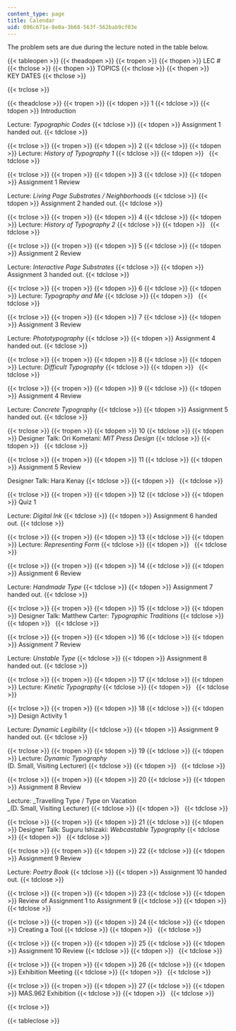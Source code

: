 ```yaml
---
content_type: page
title: Calendar
uid: 096c671e-8e0a-3b60-563f-562bab9cf03e
---
```


The problem sets are due during the lecture noted in the table below.

{{< tableopen >}}
{{< theadopen >}}
{{< tropen >}}
{{< thopen >}}
LEC #
{{< thclose >}}
{{< thopen >}}
TOPICS
{{< thclose >}}
{{< thopen >}}
KEY DATES
{{< thclose >}}

{{< trclose >}}

{{< theadclose >}}
{{< tropen >}}
{{< tdopen >}}
1
{{< tdclose >}}
{{< tdopen >}}
Introduction  
  
Lecture: _Typographic Codes_
{{< tdclose >}}
{{< tdopen >}}
Assignment 1 handed out.
{{< tdclose >}}

{{< trclose >}}
{{< tropen >}}
{{< tdopen >}}
2
{{< tdclose >}}
{{< tdopen >}}
Lecture: _History of Typography 1_
{{< tdclose >}}
{{< tdopen >}}
 
{{< tdclose >}}

{{< trclose >}}
{{< tropen >}}
{{< tdopen >}}
3
{{< tdclose >}}
{{< tdopen >}}
Assignment 1 Review  
  
Lecture: _Living Page Substrates / Neighborhoods_
{{< tdclose >}}
{{< tdopen >}}
Assignment 2 handed out.
{{< tdclose >}}

{{< trclose >}}
{{< tropen >}}
{{< tdopen >}}
4
{{< tdclose >}}
{{< tdopen >}}
Lecture: _History of Typography 2_
{{< tdclose >}}
{{< tdopen >}}
 
{{< tdclose >}}

{{< trclose >}}
{{< tropen >}}
{{< tdopen >}}
5
{{< tdclose >}}
{{< tdopen >}}
Assignment 2 Review  
  
Lecture: _Interactive Page Substrates_
{{< tdclose >}}
{{< tdopen >}}
Assignment 3 handed out.
{{< tdclose >}}

{{< trclose >}}
{{< tropen >}}
{{< tdopen >}}
6
{{< tdclose >}}
{{< tdopen >}}
Lecture: _Typography and Me_
{{< tdclose >}}
{{< tdopen >}}
 
{{< tdclose >}}

{{< trclose >}}
{{< tropen >}}
{{< tdopen >}}
7
{{< tdclose >}}
{{< tdopen >}}
Assignment 3 Review  
  
Lecture: _Phototypography_
{{< tdclose >}}
{{< tdopen >}}
Assignment 4 handed out.
{{< tdclose >}}

{{< trclose >}}
{{< tropen >}}
{{< tdopen >}}
8
{{< tdclose >}}
{{< tdopen >}}
Lecture: _Difficult Typography_
{{< tdclose >}}
{{< tdopen >}}
 
{{< tdclose >}}

{{< trclose >}}
{{< tropen >}}
{{< tdopen >}}
9
{{< tdclose >}}
{{< tdopen >}}
Assignment 4 Review  
  
Lecture: _Concrete Typography_
{{< tdclose >}}
{{< tdopen >}}
Assignment 5 handed out.
{{< tdclose >}}

{{< trclose >}}
{{< tropen >}}
{{< tdopen >}}
10
{{< tdclose >}}
{{< tdopen >}}
Designer Talk: Ori Kometani: _MIT Press Design_
{{< tdclose >}}
{{< tdopen >}}
 
{{< tdclose >}}

{{< trclose >}}
{{< tropen >}}
{{< tdopen >}}
11
{{< tdclose >}}
{{< tdopen >}}
Assignment 5 Review  
  
Designer Talk: Hara Kenay
{{< tdclose >}}
{{< tdopen >}}
 
{{< tdclose >}}

{{< trclose >}}
{{< tropen >}}
{{< tdopen >}}
12
{{< tdclose >}}
{{< tdopen >}}
Quiz 1  
  
Lecture: _Digital Ink_
{{< tdclose >}}
{{< tdopen >}}
Assignment 6 handed out.
{{< tdclose >}}

{{< trclose >}}
{{< tropen >}}
{{< tdopen >}}
13
{{< tdclose >}}
{{< tdopen >}}
Lecture: _Representing Form_
{{< tdclose >}}
{{< tdopen >}}
 
{{< tdclose >}}

{{< trclose >}}
{{< tropen >}}
{{< tdopen >}}
14
{{< tdclose >}}
{{< tdopen >}}
Assignment 6 Review  
  
Lecture: _Handmade Type_
{{< tdclose >}}
{{< tdopen >}}
Assignment 7 handed out.
{{< tdclose >}}

{{< trclose >}}
{{< tropen >}}
{{< tdopen >}}
15
{{< tdclose >}}
{{< tdopen >}}
Designer Talk: Matthew Carter: _Typographic Traditions_
{{< tdclose >}}
{{< tdopen >}}
 
{{< tdclose >}}

{{< trclose >}}
{{< tropen >}}
{{< tdopen >}}
16
{{< tdclose >}}
{{< tdopen >}}
Assignment 7 Review  
  
Lecture: _Unstable Type_
{{< tdclose >}}
{{< tdopen >}}
Assignment 8 handed out.
{{< tdclose >}}

{{< trclose >}}
{{< tropen >}}
{{< tdopen >}}
17
{{< tdclose >}}
{{< tdopen >}}
Lecture: _Kinetic Typography_
{{< tdclose >}}
{{< tdopen >}}
 
{{< tdclose >}}

{{< trclose >}}
{{< tropen >}}
{{< tdopen >}}
18
{{< tdclose >}}
{{< tdopen >}}
Design Activity 1  
  
Lecture: _Dynamic Legibility_
{{< tdclose >}}
{{< tdopen >}}
Assignment 9 handed out.
{{< tdclose >}}

{{< trclose >}}
{{< tropen >}}
{{< tdopen >}}
19
{{< tdclose >}}
{{< tdopen >}}
Lecture: _Dynamic Typography_  
(D. Small, Visiting Lecturer)
{{< tdclose >}}
{{< tdopen >}}
 
{{< tdclose >}}

{{< trclose >}}
{{< tropen >}}
{{< tdopen >}}
20
{{< tdclose >}}
{{< tdopen >}}
Assignment 8 Review  
  
Lecture: _Travelling Type / Type on Vacation  
_(D. Small, Visiting Lecturer)
{{< tdclose >}}
{{< tdopen >}}
 
{{< tdclose >}}

{{< trclose >}}
{{< tropen >}}
{{< tdopen >}}
21
{{< tdclose >}}
{{< tdopen >}}
Designer Talk: Suguru Ishizaki: _Webcastable Typography_
{{< tdclose >}}
{{< tdopen >}}
 
{{< tdclose >}}

{{< trclose >}}
{{< tropen >}}
{{< tdopen >}}
22
{{< tdclose >}}
{{< tdopen >}}
Assignment 9 Review  
  
Lecture: _Poetry Book_
{{< tdclose >}}
{{< tdopen >}}
Assignment 10 handed out.
{{< tdclose >}}

{{< trclose >}}
{{< tropen >}}
{{< tdopen >}}
23
{{< tdclose >}}
{{< tdopen >}}
Review of Assignment 1 to Assignment 9
{{< tdclose >}}
{{< tdopen >}}
 
{{< tdclose >}}

{{< trclose >}}
{{< tropen >}}
{{< tdopen >}}
24
{{< tdclose >}}
{{< tdopen >}}
Creating a Tool
{{< tdclose >}}
{{< tdopen >}}
 
{{< tdclose >}}

{{< trclose >}}
{{< tropen >}}
{{< tdopen >}}
25
{{< tdclose >}}
{{< tdopen >}}
Assignment 10 Review
{{< tdclose >}}
{{< tdopen >}}
 
{{< tdclose >}}

{{< trclose >}}
{{< tropen >}}
{{< tdopen >}}
26
{{< tdclose >}}
{{< tdopen >}}
Exhibition Meeting
{{< tdclose >}}
{{< tdopen >}}
 
{{< tdclose >}}

{{< trclose >}}
{{< tropen >}}
{{< tdopen >}}
27
{{< tdclose >}}
{{< tdopen >}}
MAS.962 Exhibition
{{< tdclose >}}
{{< tdopen >}}
 
{{< tdclose >}}

{{< trclose >}}

{{< tableclose >}}